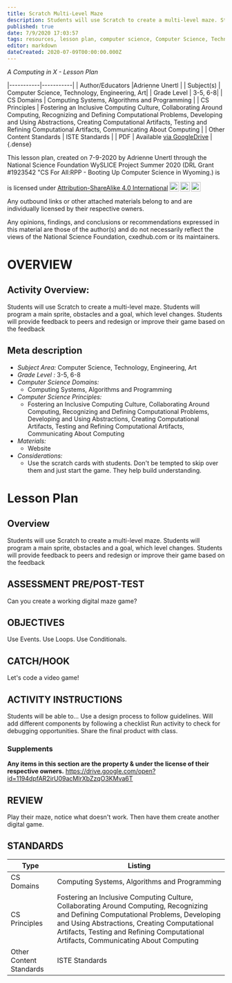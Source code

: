 ```yaml
---
title: Scratch Multi-Level Maze
description: Students will use Scratch to create a multi-level maze. Students will program a main sprite, obstacles and a goal, which level changes. Students will provide feedback to peers and redesign or improve their game based on the feedback
published: true
date: 7/9/2020 17:03:57
tags: resources, lesson plan, computer science, Computer Science, Technology, Engineering, Art 
editor: markdown
dateCreated: 2020-07-09T00:00:00.000Z
---
```

*A Computing in X - Lesson Plan*

|-----------|-----------|
| Author/Educators |Adrienne Unertl |
| Subject(s) | Computer Science, Technology, Engineering, Art|
| Grade Level | 3-5, 6-8|
| CS Domains | Computing Systems, Algorithms and Programming |
| CS Principles | Fostering an Inclusive Computing Culture, Collaborating Around Computing, Recognizing and Defining Computational Problems, Developing and Using Abstractions, Creating Computational Artifacts, Testing and Refining Computational Artifacts, Communicating About Computing |
| Other Content Standards | ISTE Standards | 
| PDF | Available [via GoogleDrive]() |
{.dense}






This lesson plan, created on 7-9-2020 by Adrienne Unertl through the National Science Foundation WySLICE Project Summer 2020 (DRL Grant #1923542 "CS For All:RPP - Booting Up Computer Science in Wyoming.) is  <p xmlns:cc="http://creativecommons.org/ns#" >  is licensed under <a href="http://creativecommons.org/licenses/by-sa/4.0/?ref=chooser-v1" target="_blank" rel="license noopener noreferrer" style="display:inline-block;">Attribution-ShareAlike 4.0 International<img style="height:22px!important;margin-left:3px;vertical-align:text-bottom;" src="https://mirrors.creativecommons.org/presskit/icons/cc.svg?ref=chooser-v1"><img style="height:22px!important;margin-left:3px;vertical-align:text-bottom;" src="https://mirrors.creativecommons.org/presskit/icons/by.svg?ref=chooser-v1"><img style="height:22px!important;margin-left:3px;vertical-align:text-bottom;" src="https://mirrors.creativecommons.org/presskit/icons/sa.svg?ref=chooser-v1"></a></p>


Any outbound links or other attached materials belong to and are individually licensed by their respective owners. 


Any opinions, findings, and conclusions or recommendations expressed in this material are those of the author(s) and do not necessarily reflect the views of the National Science Foundation, cxedhub.com or its maintainers.


# OVERVIEW
## Activity Overview:  
Students will use Scratch to create a multi-level maze. Students will program a main sprite, obstacles and a goal, which level changes. Students will provide feedback to peers and redesign or improve their game based on the feedback
## Meta description
+ *Subject Area:* Computer Science, Technology, Engineering, Art 
+ *Grade Level :* 3-5, 6-8 
+ *Computer Science Domains:*
   + Computing Systems, Algorithms and Programming
+ *Computer Science Principles:*
   + Fostering an Inclusive Computing Culture, Collaborating Around Computing, Recognizing and Defining Computational Problems, Developing and Using Abstractions, Creating Computational Artifacts, Testing and Refining Computational Artifacts, Communicating About Computing
+ *Materials:* 
   + Website
+ *Considerations:*
   + Use the scratch cards with students. Don't be tempted to skip over them and just start the game. They help build understanding.


# Lesson Plan
## Overview
Students will use Scratch to create a multi-level maze. Students will program a main sprite, obstacles and a goal, which level changes. Students will provide feedback to peers and redesign or improve their game based on the feedback
## ASSESSMENT PRE/POST-TEST
Can you create a working digital maze game?
## OBJECTIVES
Use Events. Use Loops. Use Conditionals.


## CATCH/HOOK
Let's code a video game!


## ACTIVITY INSTRUCTIONS
Students will be able to…
Use a design process to follow guidelines.
Will add different components by following a checklist
Run activity to check for debugging opportunities.
Share the final product with class.


### Supplements
**Any items in this section are the property & under the license of their respective owners.**
https://drive.google.com/open?id=1194dpfAR2irU09acMlrXbZzqO3KMva6T




## REVIEW
Play their maze, notice what doesn't work. Then have them create another digital game.
## STANDARDS        
| Type | Listing | 
|-----------|-----------|
| CS Domains  | Computing Systems, Algorithms and Programming|
| CS Principles   | Fostering an Inclusive Computing Culture, Collaborating Around Computing, Recognizing and Defining Computational Problems, Developing and Using Abstractions, Creating Computational Artifacts, Testing and Refining Computational Artifacts, Communicating About Computing|
| Other Content Standards | ISTE Standards  |